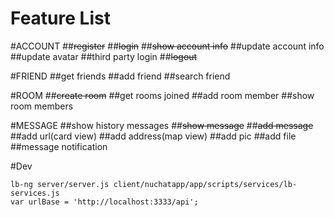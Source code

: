 # Feature List

#ACCOUNT
##~~register~~
##~~login~~
##~~show account info~~
##update account info
##update avatar
##third party login
##~~logout~~

#FRIEND
##get friends
##add friend
##search friend

#ROOM
##~~create room~~
##get rooms joined
##add room member
##show room members

#MESSAGE
##show history messages
##~~show message~~
##~~add message~~
##add url(card view)
##add address(map view)
##add pic
##add file
##message notification

#Dev
```
lb-ng server/server.js client/nuchatapp/app/scripts/services/lb-services.js
var urlBase = 'http://localhost:3333/api';
```

